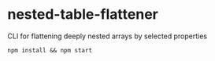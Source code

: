 # nested-table-flattener
CLI for flattening deeply nested arrays by selected properties

```npm install && npm start```
